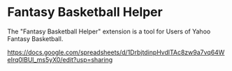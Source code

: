 # Fantasy Basketball Helper
The "Fantasy Basketball Helper" extension is a tool for Users of Yahoo Fantasy Basketball. 

https://docs.google.com/spreadsheets/d/1DrbjtdinpHvdlTAc8zw9a7vq64WeIrq0lBUl_ms5yX0/edit?usp=sharing
